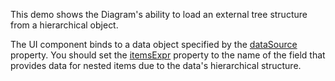 This demo shows the Diagram's ability to load an external tree structure from a hierarchical object. 

The UI component binds to a data object specified by the [dataSource](/Documentation/ApiReference/UI_Widgets/dxDiagram/Configuration/nodes/#dataSource) property. You should set the [itemsExpr](/Documentation/ApiReference/UI_Widgets/dxDiagram/Configuration/nodes/#itemsExpr) property to the name of the field that provides data for nested items due to the data's hierarchical structure.